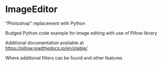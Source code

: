 # ImageEditor

"Photoshop" replacement with Python

Budged Python code example for image editing with use of Pillow library

Additional documentation available at https://pillow.readthedocs.io/en/stable/

Where additional filters can be found and other features
